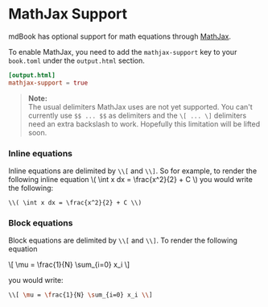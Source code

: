# MathJax Support

mdBook has optional support for math equations through [MathJax](https://www.mathjax.org/).

To enable MathJax, you need to add the `mathjax-support` key to your `book.toml` under the `output.html` section.

```toml
[output.html]
mathjax-support = true
```

>**Note:**  
The usual delimiters MathJax uses are not yet supported. You can't currently use `$$ ... $$` as delimiters and the `\[ ... \]` delimiters need an extra backslash to work. Hopefully this limitation will be lifted soon.

### Inline equations
Inline equations are delimited by `\\[` and `\\]`. So for example, to render the following inline equation \\( \int x dx = \frac{x^2}{2} + C \\) you would write the following:
```
\\( \int x dx = \frac{x^2}{2} + C \\)
```

### Block equations
Block equations are delimited by `\\[` and `\\]`. To render the following equation

\\[ \mu = \frac{1}{N} \sum_{i=0} x_i \\]


you would write:

```bash
\\[ \mu = \frac{1}{N} \sum_{i=0} x_i \\]
```
